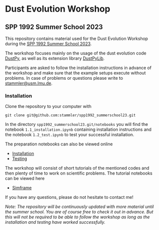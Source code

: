 # Dust Evolution Workshop
## SPP 1992 Summer School 2023

This repository contains material used for the Dust Evolution Workshop during the [SPP 1992 Summer School 2023](https://www-astro.physik.tu-berlin.de/exoplanet-diversity/spp-1992-summer-school-2023/).

The workshop focuses mainly on the usage of the dust evolution code [DustPy](https://stammler.github.io/dustpy/), as well as its extension library [DustPyLib](https://dustpylib.readthedocs.io/en/latest/).

Participants are asked to follow the installation instructions in advance of the workshop and make sure that the example setups execute without problems. In case of problems or questions please write to [stammler@usm.lmu.de](mailto:stammler@usm.lmu.de).

### Installation

Clone the repository to your computer with

`git clone git@github.com:stammler/spp1992_summerschool23.git`

In the directory `spp1992_summerschool23.git/notebooks` you will find the notebook `1.1_installation.ipynb` containing installation instructions and the notebook `1.2_test.ipynb` to test your successful installation.

The preparation notebooks can also be viewed online

* [Installation](https://github.com/stammler/spp1992_summerschool23/blob/main/notebooks/1.1_installation.ipynb)
* [Testing](https://github.com/stammler/spp1992_summerschool23/blob/main/notebooks/1.2_test.ipynb)

The workshop will consist of short tutorials of the mentioned codes and then plenty of time to work on scientific problems. The tutorial notebooks can be viewed here

* [Simframe](https://github.com/stammler/spp1992_summerschool23/blob/main/notebooks/2_simframe.ipynb)

If you have any questions, please do not hesitate to contact me!

_Note: The repository will be continuously updated with more material until the summer school. You are of course free to check it out in advance. But this will not be required to be able to follow the workshop as long as the installation and testing have worked successfully._